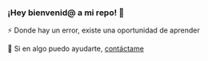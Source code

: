 ### ¡Hey bienvenid@ a mi repo! 👋

⚡ Donde hay un error, existe una oportunidad de aprender

💬 Si en algo puedo ayudarte, [contáctame](https://www.linkedin.com/in/alejo-solis/)
<!--
**ojeelafriend/ojeelafriend** is a ✨ _special_ ✨ repository because its `README.md` (this file) appears on your GitHub profile.

Here are some ideas to get you started:

- 🔭 I’m currently working on ...
- 🌱 I’m currently learning ...
- 👯 I’m looking to collaborate on ...
- 🤔 I’m looking for help with ...
- 💬 Ask me about ...
- 📫 How to reach me: ...
- 😄 Pronouns: ...
- ⚡ Fun fact: ...
-->
